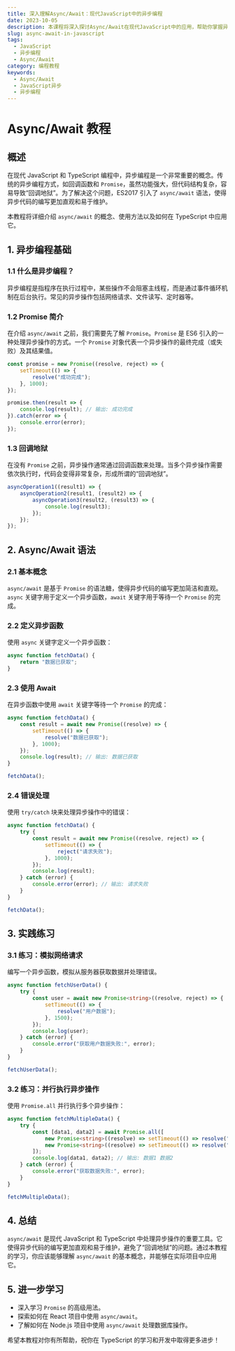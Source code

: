 ```yaml
---
title: 深入理解Async/Await：现代JavaScript中的异步编程
date: 2023-10-05
description: 本课程将深入探讨Async/Await在现代JavaScript中的应用，帮助你掌握异步编程的核心概念和最佳实践。
slug: async-await-in-javascript
tags:
  - JavaScript
  - 异步编程
  - Async/Await
category: 编程教程
keywords:
  - Async/Await
  - JavaScript异步
  - 异步编程
---
```


# Async/Await 教程

## 概述

在现代 JavaScript 和 TypeScript 编程中，异步编程是一个非常重要的概念。传统的异步编程方式，如回调函数和 `Promise`，虽然功能强大，但代码结构复杂，容易导致“回调地狱”。为了解决这个问题，ES2017 引入了 `async/await` 语法，使得异步代码的编写更加直观和易于维护。

本教程将详细介绍 `async/await` 的概念、使用方法以及如何在 TypeScript 中应用它。

## 1. 异步编程基础

### 1.1 什么是异步编程？

异步编程是指程序在执行过程中，某些操作不会阻塞主线程，而是通过事件循环机制在后台执行。常见的异步操作包括网络请求、文件读写、定时器等。

### 1.2 Promise 简介

在介绍 `async/await` 之前，我们需要先了解 `Promise`。`Promise` 是 ES6 引入的一种处理异步操作的方式。一个 `Promise` 对象代表一个异步操作的最终完成（或失败）及其结果值。

```typescript
const promise = new Promise((resolve, reject) => {
    setTimeout(() => {
        resolve("成功完成");
    }, 1000);
});

promise.then(result => {
    console.log(result); // 输出: 成功完成
}).catch(error => {
    console.error(error);
});
```

### 1.3 回调地狱

在没有 `Promise` 之前，异步操作通常通过回调函数来处理。当多个异步操作需要依次执行时，代码会变得非常复杂，形成所谓的“回调地狱”。

```typescript
asyncOperation1((result1) => {
    asyncOperation2(result1, (result2) => {
        asyncOperation3(result2, (result3) => {
            console.log(result3);
        });
    });
});
```

## 2. Async/Await 语法

### 2.1 基本概念

`async/await` 是基于 `Promise` 的语法糖，使得异步代码的编写更加简洁和直观。`async` 关键字用于定义一个异步函数，`await` 关键字用于等待一个 `Promise` 的完成。

### 2.2 定义异步函数

使用 `async` 关键字定义一个异步函数：

```typescript
async function fetchData() {
    return "数据已获取";
}
```

### 2.3 使用 Await

在异步函数中使用 `await` 关键字等待一个 `Promise` 的完成：

```typescript
async function fetchData() {
    const result = await new Promise((resolve) => {
        setTimeout(() => {
            resolve("数据已获取");
        }, 1000);
    });
    console.log(result); // 输出: 数据已获取
}

fetchData();
```

### 2.4 错误处理

使用 `try/catch` 块来处理异步操作中的错误：

```typescript
async function fetchData() {
    try {
        const result = await new Promise((resolve, reject) => {
            setTimeout(() => {
                reject("请求失败");
            }, 1000);
        });
        console.log(result);
    } catch (error) {
        console.error(error); // 输出: 请求失败
    }
}

fetchData();
```

## 3. 实践练习

### 3.1 练习：模拟网络请求

编写一个异步函数，模拟从服务器获取数据并处理错误。

```typescript
async function fetchUserData() {
    try {
        const user = await new Promise<string>((resolve, reject) => {
            setTimeout(() => {
                resolve("用户数据");
            }, 1500);
        });
        console.log(user);
    } catch (error) {
        console.error("获取用户数据失败:", error);
    }
}

fetchUserData();
```

### 3.2 练习：并行执行异步操作

使用 `Promise.all` 并行执行多个异步操作：

```typescript
async function fetchMultipleData() {
    try {
        const [data1, data2] = await Promise.all([
            new Promise<string>((resolve) => setTimeout(() => resolve("数据1"), 1000)),
            new Promise<string>((resolve) => setTimeout(() => resolve("数据2"), 1500))
        ]);
        console.log(data1, data2); // 输出: 数据1 数据2
    } catch (error) {
        console.error("获取数据失败:", error);
    }
}

fetchMultipleData();
```

## 4. 总结

`async/await` 是现代 JavaScript 和 TypeScript 中处理异步操作的重要工具。它使得异步代码的编写更加直观和易于维护，避免了“回调地狱”的问题。通过本教程的学习，你应该能够理解 `async/await` 的基本概念，并能够在实际项目中应用它。

## 5. 进一步学习

- 深入学习 `Promise` 的高级用法。
- 探索如何在 React 项目中使用 `async/await`。
- 了解如何在 Node.js 项目中使用 `async/await` 处理数据库操作。

希望本教程对你有所帮助，祝你在 TypeScript 的学习和开发中取得更多进步！